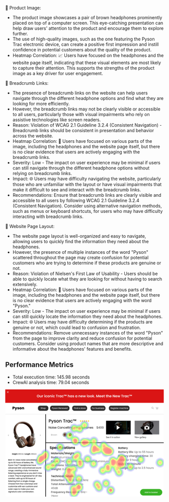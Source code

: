 📸 Product Image:

* The product image showcases a pair of brown headphones prominently placed on top of a computer screen. This eye-catching presentation can help draw users' attention to the product and encourage them to explore further.
* The use of high-quality images, such as the one featuring the Pyson Trac electronic device, can create a positive first impression and instill confidence in potential customers about the quality of the product.
* Heatmap Correlation: 📈 Users have focused on the headphones and the website page itself, indicating that these visual elements are most likely to capture their attention. This supports the strengths of the product image as a key driver for user engagement.

🔗 Breadcrumb Links:

* The presence of breadcrumb links on the website can help users navigate through the different headphone options and find what they are looking for more efficiently.
* However, the breadcrumb links may not be clearly visible or accessible to all users, particularly those with visual impairments who rely on assistive technologies like screen readers.
* Reason: Violation of WCAG 2.1 Guideline 3.2.4 (Consistent Navigation) - Breadcrumb links should be consistent in presentation and behavior across the website.
* Heatmap Correlation: 🔗 Users have focused on various parts of the image, including the headphones and the website page itself, but there is no clear evidence that users are actively engaging with the breadcrumb links.
* Severity: Low - The impact on user experience may be minimal if users can still navigate through the different headphone options without relying on breadcrumb links.
* Impact: 🌐 Users may have difficulty navigating the website, particularly those who are unfamiliar with the layout or have visual impairments that make it difficult to see and interact with the breadcrumb links.
* Recommendations: Ensure that breadcrumb links are clearly visible and accessible to all users by following WCAG 2.1 Guideline 3.2.4 (Consistent Navigation). Consider using alternative navigation methods, such as menus or keyboard shortcuts, for users who may have difficulty interacting with breadcrumb links.

🔗 Website Page Layout:

* The website page layout is well-organized and easy to navigate, allowing users to quickly find the information they need about the headphones.
* However, the presence of multiple instances of the word "Pyson" scattered throughout the page may create confusion for potential customers who are trying to determine if these products are genuine or not.
* Reason: Violation of Nielsen's First Law of Usability - Users should be able to quickly locate what they are looking for without having to search extensively.
* Heatmap Correlation: 🔗 Users have focused on various parts of the image, including the headphones and the website page itself, but there is no clear evidence that users are actively engaging with the word "Pyson."
* Severity: Low - The impact on user experience may be minimal if users can still quickly locate the information they need about the headphones.
* Impact: 🌐 Users may have difficulty determining if the products are genuine or not, which could lead to confusion and frustration.
* Recommendations: Remove unnecessary instances of the word "Pyson" from the page to improve clarity and reduce confusion for potential customers. Consider using product names that are more descriptive and informative about the headphones' features and benefits.

## Performance Metrics
- Total execution time: 145.98 seconds
- CrewAI analysis time: 79.04 seconds

![Image 1](heatmaps/p13-1.png)

